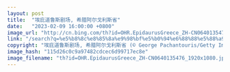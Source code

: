 ```yaml
---
layout: post
title:  "埃庇道鲁斯剧场, 希腊阿尔戈利斯省"
date:   "2023-02-09 16:00:00 +0800"
image_url: "http://cn.bing.com/th?id=OHR.EpidaurusGreece_ZH-CN0640135476_1920x1080.jpg&rf=LaDigue_1920x1080.jpg&pid=hp"
link: "/search?q=%e5%b8%8c%e8%85%8a%e9%98%bf%e5%b0%94%e6%88%88%e5%88%a9%e6%96%af%e7%9c%81&form=hpcapt&mkt=zh-cn"
copyright: "埃庇道鲁斯剧场, 希腊阿尔戈利斯省 (© George Pachantouris/Getty Images)"
image_hash: "115d26c0c9a97482cdcec6d99717ec8e"
image_filename: "th?id=OHR.EpidaurusGreece_ZH-CN0640135476_1920x1080.jpg&rf=LaDigue_1920x1080.jpg&pid=hp"
---
```

